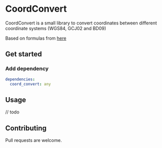# CoordConvert

CoordConvert is a small library to convert coordinates between different coordinate systems (WGS84, GCJ02 and BD09)

Based on formulas from [here](https://blog.csdn.net/a13570320979/article/details/51366355)


## Get started


### Add dependency

```yaml
dependencies:
  coord_convert: any
```


## Usage

// todo


## Contributing
Pull requests are welcome.
